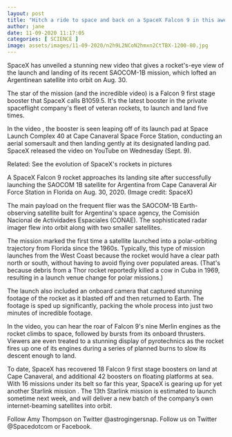 ```yaml
---
layout: post
title: "Hitch a ride to space and back on a SpaceX Falcon 9 in this awesome video"
author: jane 
date: 11-09-2020 11:17:05 
categories: [ SCIENCE ] 
image: assets/images/11-09-2020/n2h9L2NCoN2hmxn2CtTBX-1200-80.jpg
---
```

SpaceX has unveiled a stunning new video that gives a rocket's-eye view of the launch and landing of its recent SAOCOM-1B mission, which lofted an Argentinean satellite into orbit on Aug. 30.

The star of the mission (and the incredible video) is a Falcon 9 first stage booster that SpaceX calls B1059.5. It's the latest booster in the private spaceflight company's fleet of veteran rockets, to launch and land five times.

In the video , the booster is seen leaping off of its launch pad at Space Launch Complex 40 at Cape Canaveral Space Force Station, conducting an aerial somersault and then landing gently at its designated landing pad. SpaceX released the video on YouTube on Wednesday (Sept. 9).

Related: See the evolution of SpaceX's rockets in pictures

A SpaceX Falcon 9 rocket approaches its landing site after successfully launching the SAOCOM 1B satellite for Argentina from Cape Canaveral Air Force Station in Florida on Aug. 30, 2020. (Image credit: SpaceX)

The main payload on the frequent flier was the SAOCOM-1B Earth-observing satellite built for Argentina's space agency, the Comisión Nacional de Actividades Espaciales (CONAE). The sophisticated radar imager flew into orbit along with two smaller satellites.

The mission marked the first time a satellite launched into a polar-orbiting trajectory from Florida since the 1960s. Typically, this type of mission launches from the West Coast because the rocket would have a clear path north or south, without having to avoid flying over populated areas. (That's because debris from a Thor rocket reportedly killed a cow in Cuba in 1969, resulting in a launch venue change for polar missions.)

The launch also included an onboard camera that captured stunning footage of the rocket as it blasted off and then returned to Earth. The footage is sped up significantly, packing the whole process into just two minutes of incredible footage.

In the video, you can hear the roar of Falcon 9's nine Merlin engines as the rocket climbs to space, followed by bursts from its onboard thrusters. Viewers are even treated to a stunning display of pyrotechnics as the rocket fires up one of its engines during a series of planned burns to slow its descent enough to land.

To date, SpaceX has recovered 18 Falcon 9 first stage boosters on land at Cape Canaveral, and additional 42 boosters on floating platforms at sea. With 16 missions under its belt so far this year, SpaceX is gearing up for yet another Starlink mission . The 13th Starlink mission is estimated to launch sometime next week, and will deliver a new batch of the company’s own internet-beaming satellites into orbit.

Follow Amy Thompson on Twitter @astrogingersnap. Follow us on Twitter @Spacedotcom or Facebook.